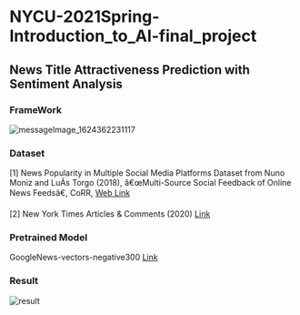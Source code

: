 # NYCU-2021Spring-Introduction_to_AI-final_project


## News Title Attractiveness Prediction with Sentiment Analysis

### FrameWork
![messageImage_1624362231117](https://user-images.githubusercontent.com/55138138/122919034-5c2bea80-d392-11eb-8c99-2a08a8d773f4.jpg)

### Dataset
[1] News Popularity in Multiple Social Media Platforms Dataset
from Nuno Moniz and LuÃ­s Torgo (2018), â€œMulti-Source Social Feedback of Online News Feedsâ€, CoRR, [Web Link](https://archive.ics.uci.edu/ml/datasets/News+Popularity+in+Multiple+Social+Media+Platforms)

[2] New York Times Articles & Comments (2020) [Link](https://www.kaggle.com/benjaminawd/new-york-times-articles-comments-2020?select=test.csv)

### Pretrained Model

GoogleNews-vectors-negative300 [Link](https://code.google.com/archive/p/word2vec/)

### Result
![result](https://user-images.githubusercontent.com/55138138/122920997-93030000-d394-11eb-9fc2-7729f277ebb3.png)
